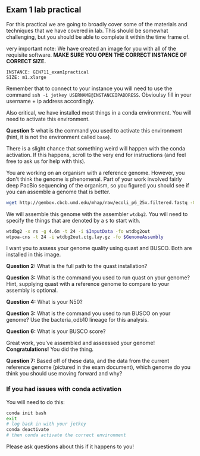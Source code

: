 ## Exam 1 lab practical


For this practical we are going to broadly cover some of the materials and techniques that we have covered in lab. This should be somewhat challenging, but you should be able to complete it within the time frame of.

very important note: We have created an image for you with all of the requisite software. **MAKE SURE YOU OPEN THE CORRECT INSTANCE OF CORRECT SIZE.** 

```
INSTANCE: GEN711_exam1practical
SIZE: m1.xlarge
```

Remember that to connect to your instance you will need to use the command `ssh -i jetkey USERNAME@INSTANCEIPADDRESS`. Obvioulsy fill in your username + ip address accordingly.

Also critical, we have installed most things in a conda environment. You will need to activate this environment. 

**Question 1:** what is the command you used to activate this environment (hint, it is not the environment called `base`).

There is a slight chance that something weird will happen with the conda activation. If this happens, scroll to the very end for instructions (and feel free to ask us for help with this).

You are working on an organism with a reference genome. However, you don't think the genome is phenomenal. Part of your work involved fairly deep PacBio sequencing of the organism, so you figured you should see if you can assemble a genome that is better.

```bash
wget http://gembox.cbcb.umd.edu/mhap/raw/ecoli_p6_25x.filtered.fastq -O PacBioData.fastq
```

We will assemble this genome with the assembler `wtdbg2`. You will need to specify the things that are denoted by a `$` to start with.

```bash
wtdbg2 -x rs -g 4.6m -t 24 -i $InputData -fo wtdbg2out
wtpoa-cns -t 24 -i wtdbg2out.ctg.lay.gz -fo $GenomeAssembly
```

I want you to assess your genome quality using quast and BUSCO. Both are installed in this image.

**Question 2:** What is the full path to the quast installation?

**Question 3:** What is the command you used to run quast on your genome? Hint, supplying quast with a reference genome to compare to your assembly is optional.

**Question 4:** What is your N50?

**Question 3:** What is the command you used to run BUSCO on your genome? Use the bacteria_odb10 lineage for this analysis.

**Question 6:** What is your BUSCO score?


Great work, you've assembled and asseessed your genome! **Congratulations!** You did the thing.



**Question 7:** Based off of these data, and the data from the current reference genome (pictured in the exam document), which genome do you think you should use moving forward and why?






### If you had issues with conda activation

You will need to do this:

```bash
conda init bash
exit
# log back in with your jetkey
conda deactivate
# then conda activate the correct environment
```

Please ask questions about this if it happens to you!
